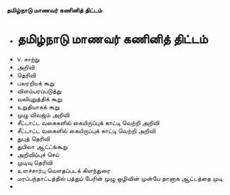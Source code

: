 **தமிழ்நாடு மாணவர் கணினித் திட்டம்**
- # தமிழ்நாடு மாணவர் கணினித் திட்டம்
- v. சாற்று
- அறிவி
- தெரிவி
- பலரறியக் கூறு
- விளம்பரப்படுத்து
- வலியுறுத்திக் கூறு
- உறுதியாகக் கூறு
- முழு விவஜ்ம் அறிவி
- சீட்டாட்ட வகைகளில் கையிருப்புக் காட்டி வெற்றி அறிவி
- சீட்டாட்ட வகைளில் கையிருப்புக் காட்டி வெற்றி அறிவி
- துபுத் தெரிவி
- துபிலா ஆட்ட்ங்கூறு
- அறிவிப்புச் செய்
- முடிவு தெரிவி
- உளச்சார்பு வௌதப்படக் கிளந்துரை
- மரப்பந்தாட்டத்தில் பத்துப் பேரின் முழு ஒழிவின் முன்பே தானாக ஆட்டத்தை முடி
-

